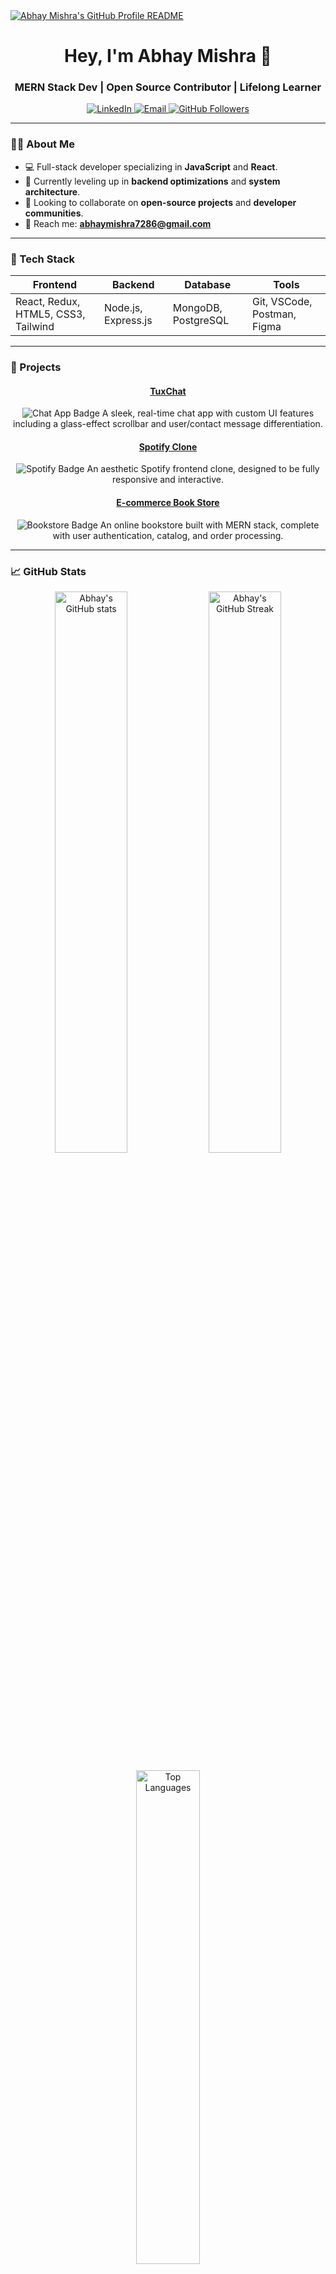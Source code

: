 <a href="https://github.com/Abhay7286">
  <picture>
    <source media="(prefers-color-scheme: dark)" srcset="path/to/dark_mode.svg">
    <img alt="Abhay Mishra's GitHub Profile README" src="path/to/light_mode.svg">
  </picture>
</a>

<h1 align="center">Hey, I'm Abhay Mishra 👋</h1>
<h3 align="center">MERN Stack Dev | Open Source Contributor | Lifelong Learner</h3>

<p align="center">
  <a href="https://linkedin.com/in/abhay~mishra">
    <img src="https://img.shields.io/badge/LinkedIn-0077B5?style=for-the-badge&logo=linkedin&logoColor=white" alt="LinkedIn" />
  </a>
  <a href="mailto:abhaymishra7286@gmail.com">
    <img src="https://img.shields.io/badge/Email-D14836?style=for-the-badge&logo=gmail&logoColor=white" alt="Email" />
  </a>
  <a href="https://github.com/Abhay7286">
    <img src="https://img.shields.io/github/followers/Abhay7286?style=social" alt="GitHub Followers" />
  </a>
</p>

---

### 🧑‍💻 About Me

- 💻 Full-stack developer specializing in **JavaScript** and **React**.
- 🌱 Currently leveling up in **backend optimizations** and **system architecture**.
- 👯 Looking to collaborate on **open-source projects** and **developer communities**.
- 📧 Reach me: **abhaymishra7286@gmail.com**

---

### 🚀 Tech Stack

| **Frontend**         | **Backend**         | **Database**        | **Tools**                    |
|----------------------|---------------------|---------------------|------------------------------|
| React, Redux, HTML5, CSS3, Tailwind | Node.js, Express.js | MongoDB, PostgreSQL           | Git, VSCode, Postman, Figma |

---

### 💼 Projects

<div align="center">
  
#### [TuxChat](https://github.com/Abhay7286/TuxChat)
<img src="https://img.shields.io/badge/Chat%20App-blue?style=flat-square" alt="Chat App Badge" />  
A sleek, real-time chat app with custom UI features including a glass-effect scrollbar and user/contact message differentiation.

#### [Spotify Clone](https://github.com/Abhay7286/spotify-clone)
<img src="https://img.shields.io/badge/Spotify%20Clone-1DB954?style=flat-square&logo=spotify&logoColor=white" alt="Spotify Badge" />  
An aesthetic Spotify frontend clone, designed to be fully responsive and interactive.

#### [E-commerce Book Store](https://github.com/Abhay7286/Online-Bookstore)
<img src="https://img.shields.io/badge/Online%20Bookstore-FF3E00?style=flat-square" alt="Bookstore Badge" />  
An online bookstore built with MERN stack, complete with user authentication, catalog, and order processing.

</div>

---

### 📈 GitHub Stats

<p align="center">
  <img src="https://github-readme-stats.vercel.app/api?username=Abhay7286&show_icons=true&theme=radical" alt="Abhay's GitHub stats" width="48%"/>
  <img src="https://github-readme-streak-stats.herokuapp.com/?user=Abhay7286&theme=radical" alt="Abhay's GitHub Streak" width="48%"/>
</p>

<p align="center">
  <img src="https://github-readme-stats.vercel.app/api/top-langs/?username=Abhay7286&layout=compact&theme=radical" alt="Top Languages" width="45%" />
</p>

---

### 🌐 Connect with Me

<p align="center">
  <a href="https://linkedin.com/in/abhay~mishra"><img src="https://img.icons8.com/fluent/48/000000/linkedin.png" alt="LinkedIn" /></a>
  <a href="mailto:abhaymishra7286@gmail.com"><img src="https://img.icons8.com/fluent/48/000000/gmail.png" alt="Gmail" /></a>
  <a href="https://github.com/Abhay7286"><img src="https://img.icons8.com/fluent/48/000000/github.png" alt="GitHub" /></a>
</p>
